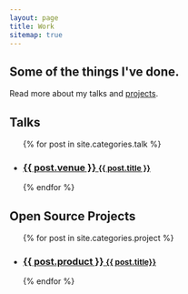 ```yaml
---
layout: page
title: Work
sitemap: true
---
```


## Some of the things I've done. 

Read more about my talks and [projects](https://github.com/xolian).

<h2>Talks</h2>
<ul class="related-posts">
  {% for post in site.categories.talk %}
    <li>
      <h3>
        <a href="{{ post.url }}">
          {{ post.venue }}
          <small>{{ post.title }}</small>
        </a>
      </h3>
    </li>
  {% endfor %}
</ul>

<h2>Open Source Projects</h2>
<ul class="related-posts">
  {% for post in site.categories.project %}
    <li>
      <h3>
        <a href="{{ post.url }}">
          {{ post.product }}
          <small>{{ post.title}}</small>
        </a>
      </h3>
    </li>
  {% endfor %}
</ul>
